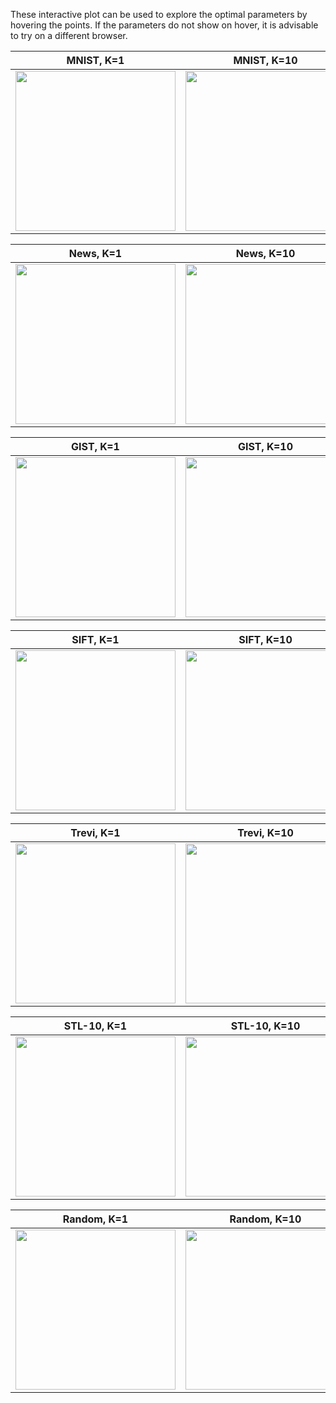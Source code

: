 These interactive plot can be used to explore the optimal parameters by hovering the points. If the parameters do not show on hover, it is advisable to try on a different browser.

| MNIST, K=1 | MNIST, K=10 | MNIST, K=100 |
| --- | --- | --- |
<a href="https://cs.helsinki.fi/u/hyvi/mrpt/results/mnist/Plot_1.html"><img src="https://raw.githubusercontent.com/ejaasaari/mrpt-comparison/master/images/mnist_1.png" width=256></a> | <a href="https://cs.helsinki.fi/u/hyvi/mrpt/results/mnist/Plot_10.html"><img src="https://raw.githubusercontent.com/ejaasaari/mrpt-comparison/master/images/mnist_10.png" width=256></a> | <a href="https://cs.helsinki.fi/u/hyvi/mrpt/results/mnist/Plot_100.html"><img src="https://raw.githubusercontent.com/ejaasaari/mrpt-comparison/master/images/mnist_100.png" width=256></a> |

| News, K=1 | News, K=10 | News, K=100 |
| --- | --- | --- |
<a href="https://cs.helsinki.fi/u/hyvi/mrpt/results/news/Plot_1.html"><img src="https://raw.githubusercontent.com/ejaasaari/mrpt-comparison/master/images/news_1.png" width=256></a> | <a href="https://cs.helsinki.fi/u/hyvi/mrpt/results/news/Plot_10.html"><img src="https://raw.githubusercontent.com/ejaasaari/mrpt-comparison/master/images/news_10.png" width=256></a> | <a href="https://cs.helsinki.fi/u/hyvi/mrpt/results/news/Plot_100.html"><img src="https://raw.githubusercontent.com/ejaasaari/mrpt-comparison/master/images/news_100.png" width=256></a> |

| GIST, K=1 | GIST, K=10 | GIST, K=100 |
| --- | --- | --- |
<a href="https://cs.helsinki.fi/u/hyvi/mrpt/results/gist/Plot_1.html"><img src="https://raw.githubusercontent.com/ejaasaari/mrpt-comparison/master/images/gist_1.png" width=256></a> | <a href="https://cs.helsinki.fi/u/hyvi/mrpt/results/gist/Plot_10.html"><img src="https://raw.githubusercontent.com/ejaasaari/mrpt-comparison/master/images/gist_10.png" width=256></a> | <a href="https://cs.helsinki.fi/u/hyvi/mrpt/results/gist/Plot_100.html"><img src="https://raw.githubusercontent.com/ejaasaari/mrpt-comparison/master/images/gist_100.png" width=256></a> |

| SIFT, K=1 | SIFT, K=10 | SIFT, K=100 |
| --- | --- | --- |
<a href="https://cs.helsinki.fi/u/hyvi/mrpt/results/sift/Plot_1.html"><img src="https://raw.githubusercontent.com/ejaasaari/mrpt-comparison/master/images/sift_1.png" width=256></a> | <a href="https://cs.helsinki.fi/u/hyvi/mrpt/results/sift/Plot_10.html"><img src="https://raw.githubusercontent.com/ejaasaari/mrpt-comparison/master/images/sift_10.png" width=256></a> | <a href="https://cs.helsinki.fi/u/hyvi/mrpt/results/sift/Plot_100.html"><img src="https://raw.githubusercontent.com/ejaasaari/mrpt-comparison/master/images/sift_100.png" width=256></a> |

| Trevi, K=1 | Trevi, K=10 | Trevi, K=100 |
| --- | --- | --- |
<a href="https://cs.helsinki.fi/u/hyvi/mrpt/results/trevi/Plot_1.html"><img src="https://raw.githubusercontent.com/ejaasaari/mrpt-comparison/master/images/trevi_1.png" width=256></a> | <a href="https://cs.helsinki.fi/u/hyvi/mrpt/results/trevi/Plot_10.html"><img src="https://raw.githubusercontent.com/ejaasaari/mrpt-comparison/master/images/trevi_10.png" width=256></a> | <a href="https://cs.helsinki.fi/u/hyvi/mrpt/results/trevi/Plot_100.html"><img src="https://raw.githubusercontent.com/ejaasaari/mrpt-comparison/master/images/trevi_100.png" width=256></a> |

| STL-10, K=1 | STL-10, K=10 | STL-10, K=100 |
| --- | --- | --- |
<a href="https://cs.helsinki.fi/u/hyvi/mrpt/results/stl10/Plot_1.html"><img src="https://raw.githubusercontent.com/ejaasaari/mrpt-comparison/master/images/stl10_1.png" width=256></a> | <a href="https://cs.helsinki.fi/u/hyvi/mrpt/results/stl10/Plot_10.html"><img src="https://raw.githubusercontent.com/ejaasaari/mrpt-comparison/master/images/stl10_10.png" width=256></a> | <a href="https://cs.helsinki.fi/u/hyvi/mrpt/results/stl10/Plot_100.html"><img src="https://raw.githubusercontent.com/ejaasaari/mrpt-comparison/master/images/stl10_100.png" width=256></a> |

| Random, K=1 | Random, K=10 | Random, K=100 |
| --- | --- | --- |
<a href="https://cs.helsinki.fi/u/hyvi/mrpt/results/random/Plot_1.html"><img src="https://raw.githubusercontent.com/ejaasaari/mrpt-comparison/master/images/random_1.png" width=256></a> | <a href="https://cs.helsinki.fi/u/hyvi/mrpt/results/random/Plot_10.html"><img src="https://raw.githubusercontent.com/ejaasaari/mrpt-comparison/master/images/random_10.png" width=256></a> | <a href="https://cs.helsinki.fi/u/hyvi/mrpt/results/random/Plot_100.html"><img src="https://raw.githubusercontent.com/ejaasaari/mrpt-comparison/master/images/random_100.png" width=256></a> |
